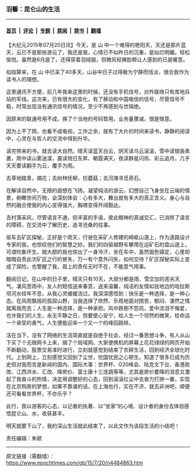 ### 羽馨：昆仑山的生活

---

#### [首页](../../../..?n4484863) &nbsp;|&nbsp; [评论](../../../../../epoch-comment?n4484863) &nbsp;|&nbsp; [专题](../../../../../epoch-special?n4484863) &nbsp;|&nbsp; [禁闻](../../../../../epoch-news?n4484863) &nbsp;|&nbsp; [禁书](../../../../../books?n4484863) &nbsp;|&nbsp; [翻墙](https://github.com/gfw-breaker/nogfw/blob/master/README.md?n4484863)


<div class="post_content" id="artbody" itemprop="articleBody">
 <!-- article content begin -->
 <p>
  【大纪元2015年07月20日讯】今天，是
  <ok href="https://www.epochtimes.com/gb/tag/%E5%B1%B1.html">
   山
  </ok>
  中一个难得的艳阳天，天还是那片蓝天，云已不是那些游云了，我还是我，心情已不似昨日的沉重，是灿烂明媚，轻松愉悦。虽然是6月底了，还得穿着羽绒服，但微风轻拂脸颊让人感到的已是暖意。
 </p>
 <p>
  掐指算来，在
  <ok href="https://www.epochtimes.com/gb/tag/%E5%B1%B1.html">
   山
  </ok>
  中已呆了40多天，山谷中日子过得极为宁静而恬淡，很合我作为读书人的理想。
 </p>
 <p>
  这里通讯不方便，前几年我来这里的时候，还没有手机信号，对外联络只有库地兵站的军线。这次来，已有很大的变化，有了移动和中国电信的信号，尽管信号不稳，时常出现没有通讯信号的情况，至少不再感到与世隔绝。
 </p>
 <p>
  因原来的联通号用不成，换了个当地的号码暂用，业务量骤减，很是惬意。
 </p>
 <p>
  因为上不了网，也看不成电视，工作之余，就有了大片的时间来读书，静静的阅读中，心灵在与哲人的交流中得到升华。
 </p>
 <p>
  读完带来的书，就去读大自然。晴天读蓝天白云，阴天读乌云滚滚，雪中读银装素裹，雨中读山雾迷濛，晨读旭日东昇、朝霞满天，夜读群星闪烁、彩云追月，几乎天天要读翻手为云，覆手为雨。
 </p>
 <p>
  去草地踏青，摘花；去树林抚柳，捡蘑菇；去河滩寻觅奇石。
 </p>
 <p>
  在解读自然中，无限的遐想在飞扬，凝望纯洁的游云，幻想自己飞身坐在云端的情景，俯瞰世间万物，会深刻体会：心有多大，舞台就有多大的真正含义。身心与自然的融合使我的内心变得强大，胸襟变得开阔豁达。
 </p>
 <p>
  去村落采风，尽管语言不通，但丰富的手语，彼此眼神的真诚交汇，已消除了语言的障碍，在交流中了解历史，追寻沧桑的往事。
 </p>
 <p>
  驱车去矿区探秘，正好是个雨天，行驶在采矿人修建的崎岖山道上，作为道路设计专家的我，也惊叹他们的智慧之妙。我们的四驱越野车攀爬在运矿石的盘山道上，可谓险象环生，贼大胆的我也惊出了一身冷汗，坐在车中，虽然面色镇定，心里却暗暗自责此次矿区之行的冒失，万一有个意外闪失，如何交待？矿区探秘实际上变成了探险，也警醒了我，肩上的责任无时不在，不能意气用事。
 </p>
 <p>
  翻阅日记，在山中的日子里，晴天只有10天，大部分都是雨、雪交加的恶劣天气。凄风苦雨中，友人的短信送来春意，送来温馨，纯洁的友情如驻地边的哈拉斯坦河水经年不息，从我心灵缓缓流过。我深深感悟到：快乐是一种选择，是一种心态。在风雨飘摇的孤寂山野，当我选择了欣然、乐观地面对困苦，郁闷、凄然之情就离我而去；人生是一种选择，是一种承担。风中跌倒不怨风，爱中流泪不悔爱，也许我们的人生，永无平静之日，但要使心安宁，给人生一个坦然的微笑，给命运一个承受的勇气，人生便能迎来一个又一个的峰回路转。
 </p>
 <p>
  活在当下，没有了网络的生活简直就是自绝于社会，经过一番思想斗争，有人从山下买了个无限网卡上来，搞了个局域网。大家便携机的屏幕上花花绿绿的网页开始不断翻动，股票交易准时进行，立刻就感觉到结束了农耕生活，回到经济全球化时代。上到网上，立刻感觉又回到了尘世，忧国忧民之心顿生。知道了很多已成为历史但对我而言是新闻的国内、国际大事：世界杯、G20峰会、陆克文下台，香港政改、江西洪水、汇改、降房价、富士康十三连跳等等，尤其是房价要降的消息又激起了我奋斗的热情，决定用调整好的心态，回到滚滚红尘中去奋力打拼一番，实现在北京购房的梦想，如果不靠谱的话，在上海也行，实在不济，就去非洲吧，顺便还可看看世界杯，不亦乐乎？
 </p>
 <p>
  此行，我以游客的心态，以记者的执著、以“坐家”的心境、设计者的身份去体验感悟昆仑山、水，收获甚丰。
 </p>
 <p>
  明天就要下山了，我的深山生活就此结束了，以此文作为该段生活的小结吧！
 </p>
 <p>
  责任编辑：朱颖
 </p>
 <!-- article content end -->
 <div id="below_article_ad">
 </div>
</div>


---

原文链接（需翻墙）：https://www.epochtimes.com/gb/15/7/20/n4484863.htm